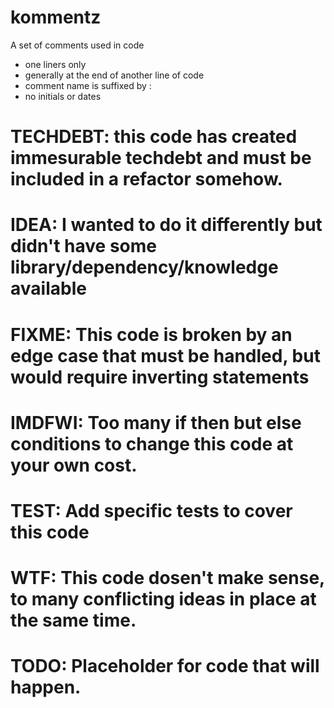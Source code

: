# kommentz

A set of comments used in code

* one liners only
* generally at the end of another line of code
* comment name is suffixed by :
* no initials or dates 

# TECHDEBT: this code has created immesurable techdebt and must be included in a refactor somehow.
# IDEA: I wanted to do it differently but didn't have some library/dependency/knowledge available
# FIXME: This code is broken by an edge case that must be handled, but would require inverting statements 
# IMDFWI: Too many if then but else conditions to change this code at your own cost.
# TEST: Add specific tests to cover this code
# WTF: This code dosen't make sense, to many conflicting ideas in place at the same time.
# TODO: Placeholder for code that will happen.
